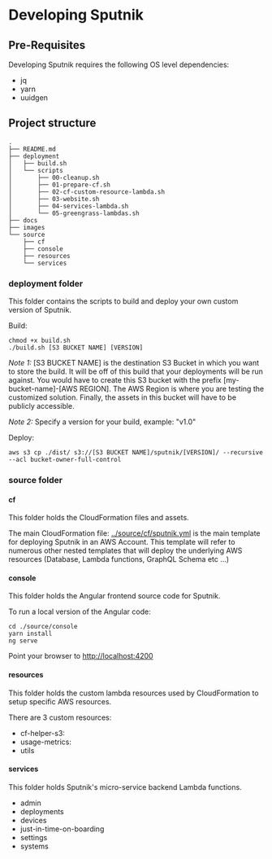 # Developing Sputnik

## Pre-Requisites

Developing Sputnik requires the following OS level dependencies:

* jq
* yarn
* uuidgen


## Project structure

```
.
├── README.md
├── deployment
│   ├── build.sh
│   └── scripts
│       ├── 00-cleanup.sh
│       ├── 01-prepare-cf.sh
│       ├── 02-cf-custom-resource-lambda.sh
│       ├── 03-website.sh
│       ├── 04-services-lambda.sh
│       └── 05-greengrass-lambdas.sh
├── docs
├── images
└── source
    ├── cf
    ├── console
    ├── resources
    └── services
```


### deployment folder
This folder contains the scripts to build and deploy your own custom version of Sputnik.

Build:

```
chmod +x build.sh
./build.sh [S3 BUCKET NAME] [VERSION]
```

_Note 1:_ [S3 BUCKET NAME] is the destination S3 Bucket in which you want to store the build. It will be off of this build that your deployments will be run against. You would have to create this S3 bucket with the prefix [my-bucket-name]-[AWS REGION]. The AWS Region is where you are testing the customized solution. Finally, the assets in this bucket will have to be publicly accessible.

_Note 2:_ Specify a version for your build, example: "v1.0"

Deploy:

```
aws s3 cp ./dist/ s3://[S3 BUCKET NAME]/sputnik/[VERSION]/ --recursive --acl bucket-owner-full-control
```

### source folder
#### cf
This folder holds the CloudFormation files and assets.

The main CloudFormation file: [../source/cf/sputnik.yml](../source/cf/sputnik.yml) is the main template for deploying Sputnik in an AWS Account. This template will refer to numerous other nested templates that will deploy the underlying AWS resources (Database, Lambda functions, GraphQL Schema etc ...)

#### console
This folder holds the Angular frontend source code for Sputnik.

To run a local version of the Angular code:

```
cd ./source/console
yarn install
ng serve
```

Point your browser to [http://localhost:4200](http://localhost:4200)

#### resources
This folder holds the custom lambda resources used by CloudFormation to setup specific AWS resources.

There are 3 custom resources:

* cf-helper-s3: 
* usage-metrics:
* utils

#### services
This folder holds Sputnik's micro-service backend Lambda functions.

* admin
* deployments
* devices
* just-in-time-on-boarding
* settings
* systems
